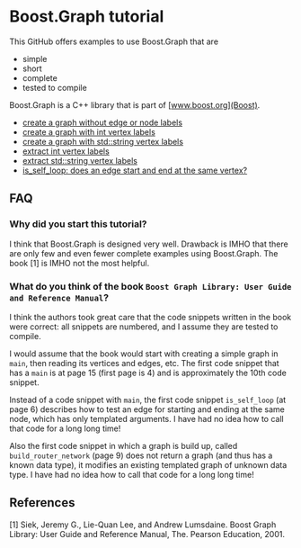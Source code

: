 # Boost.Graph tutorial

This GitHub offers examples to use Boost.Graph that are

 * simple
 * short
 * complete
 * tested to compile

Boost.Graph is a C++ library that is part of [www.boost.org](Boost).

 * [create a graph without edge or node labels](create_simplest_graph.md)
 * [create a graph with int vertex labels](create_graph_with_int_vertex_labels.md)
 * [create a graph with std::string vertex labels](create_graph_with_string_vertex_labels.md)
 * [extract int vertex labels](extract_int_vertex_labels.md)
 * [extract std::string vertex labels](extract_string_vertex_labels.md)
 * [is_self_loop: does an edge start and end at the same vertex?](is_self_loop.md)

## FAQ

### Why did you start this tutorial?

I think that Boost.Graph is designed very well. Drawback is IMHO that there are only few and even fewer complete examples using Boost.Graph. The book [1] is IMHO not the most helpful.

### What do you think of the book `Boost Graph Library: User Guide and Reference Manual`?

I think the authors took great care that the code snippets written in the book were correct:
all snippets are numbered, and I assume they are tested to compile. 

I would assume that the book would start with creating a simple graph in `main`, then reading its vertices and
edges, etc. The first code snippet that has a `main` is at page 15 (first page is 4) and is approximately the 10th 
code snippet. 

Instead of a code snippet with `main`, the first code snippet `is_self_loop` (at page 6)
describes how to test an edge for starting and ending at the same node, 
which has only templated arguments. 
I have had no idea how to call that code for a long long time!

Also the first code snippet in which a graph is build up,
called `build_router_network` (page 9) does not return a graph (and
thus has a known data type), it modifies an existing templated graph
of unknown data type.
I have had no idea how to call that code for a long long time!

## References 
[1] Siek, Jeremy G., Lie-Quan Lee, and Andrew Lumsdaine. Boost Graph Library: User Guide and Reference Manual, The. Pearson Education, 2001.

